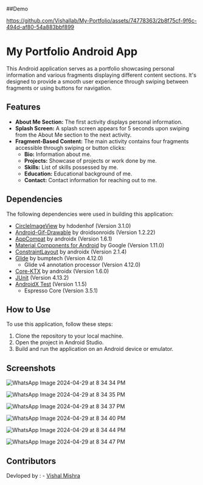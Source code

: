 ##Demo


https://github.com/Vishallab/My-Portfolio/assets/74778363/2b8f75cf-9f6c-494d-af80-54a883bbf899


# My Portfolio Android App

This Android application serves as a portfolio showcasing personal information and various fragments displaying different content sections. It's designed to provide a smooth user experience through swiping between fragments or using buttons for navigation.

## Features

- **About Me Section:** The first activity displays personal information.
- **Splash Screen:** A splash screen appears for 5 seconds upon swiping from the About Me section to the next activity.
- **Fragment-Based Content:** The main activity contains four fragments accessible through swiping or button clicks:
  - **Bio:** Information about me.
  - **Projects:** Showcase of projects or work done by me.
  - **Skills:** List of skills possessed by me.
  - **Education:** Educational background of me.
  - **Contact:** Contact information for reaching out to me.

## Dependencies

The following dependencies were used in building this application:

- [CircleImageView](https://github.com/hdodenhof/CircleImageView) by hdodenhof (Version 3.1.0)
- [Android-Gif-Drawable](https://github.com/koral--/android-gif-drawable) by droidsonroids (Version 1.2.22)
- [AppCompat](https://developer.android.com/jetpack/androidx/releases/appcompat) by androidx (Version 1.6.1)
- [Material Components for Android](https://github.com/material-components/material-components-android) by Google (Version 1.11.0)
- [ConstraintLayout](https://developer.android.com/jetpack/androidx/releases/constraintlayout) by androidx (Version 2.1.4)
- [Glide](https://github.com/bumptech/glide) by bumptech (Version 4.12.0)
  - Glide v4 annotation processor (Version 4.12.0)
- [Core-KTX](https://developer.android.com/kotlin/ktx) by androidx (Version 1.6.0)
- [JUnit](https://junit.org/junit5/) (Version 4.13.2)
- [AndroidX Test](https://developer.android.com/training/testing/set-up-project) (Version 1.1.5)
  - Espresso Core (Version 3.5.1)

## How to Use

To use this application, follow these steps:

1. Clone the repository to your local machine.
2. Open the project in Android Studio.
3. Build and run the application on an Android device or emulator.

## Screenshots

![WhatsApp Image 2024-04-29 at 8 34 34 PM](https://github.com/Vishallab/My-Portfolio/assets/74778363/316aa33f-8b0b-44fd-9d56-5b7c264e891d)

![WhatsApp Image 2024-04-29 at 8 34 35 PM](https://github.com/Vishallab/My-Portfolio/assets/74778363/261341b3-fd9f-4dbd-b8e4-5f8e68ac7dc9)

![WhatsApp Image 2024-04-29 at 8 34 37 PM](https://github.com/Vishallab/My-Portfolio/assets/74778363/0955087e-5c91-4d4b-8c16-2e0ce43a488f)

![WhatsApp Image 2024-04-29 at 8 34 40 PM](https://github.com/Vishallab/My-Portfolio/assets/74778363/ebced50d-775a-46d5-9bc7-80e984e59801)

![WhatsApp Image 2024-04-29 at 8 34 44 PM](https://github.com/Vishallab/My-Portfolio/assets/74778363/a69df32b-5bb1-4cda-887f-958521f16f7b)

![WhatsApp Image 2024-04-29 at 8 34 47 PM](https://github.com/Vishallab/My-Portfolio/assets/74778363/bdb92205-18d4-455e-bb06-90a2ceb5772d)



## Contributors

Devloped by : - [Vishal Mishra](https://github.com/Vishallab)

